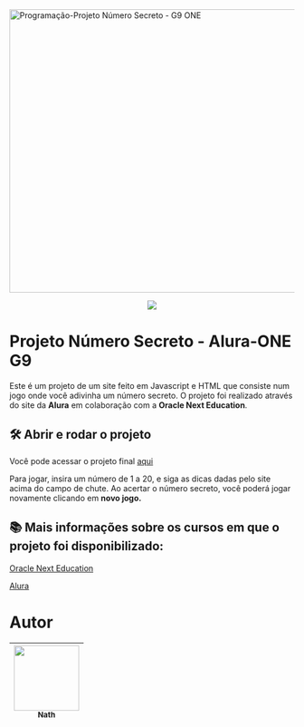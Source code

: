 <img width="1000" height="500" alt="Programação-Projeto Número Secreto - G9 ONE" src="https://github.com/user-attachments/assets/27af85b7-b4f9-4059-9963-8ddde9f84dc8" />

<p align="center">
<img src="http://img.shields.io/static/v1?label=License&message=Unlincensed&color=green&style=for-the-badge"/>
</p>
  
# Projeto Número Secreto - Alura-ONE G9

Este é um projeto de um site feito em Javascript e HTML que consiste num jogo onde você adivinha um número secreto.
O projeto foi realizado através do site da **Alura** em colaboração com a **Oracle Next Education**.


## 🛠️ Abrir e rodar o projeto

Você pode acessar o projeto final [aqui](jogo-numero-secreto-js-hazel.vercel.app)

Para jogar, insira um número de 1 a 20, e siga as dicas dadas pelo site acima do campo de chute.
Ao acertar o número secreto, você poderá jogar novamente clicando em **novo jogo.**

## 📚 Mais informações sobre os cursos em que o projeto foi disponibilizado:

[Oracle Next Education](https://www.oracle.com/br/education/oracle-next-education/)

[Alura](https://www.alura.com.br/)

# Autor

| [<img loading="lazy" src="https://avatars.githubusercontent.com/u/225074867?v=4" width=115><br><sub>Nath</sub>](https://github.com/nath-elle) |
| :--: |
